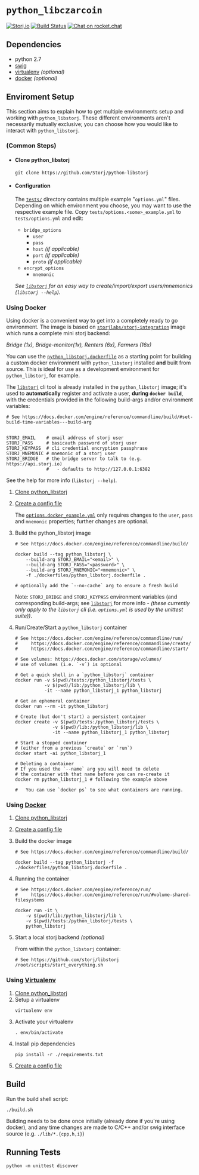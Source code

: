 `python_libczarcoin`
=================
[![Storj.io](https://storj.io/img/storj-badge.svg)](https://storj.io)
[![Build Status](https://travis-ci.org/Storj/python-libstorj.svg?branch=master)](https://travis-ci.org/Storj/python-libstorj)
[![Chat on rocket.chat](https://img.shields.io/badge/chat-rocket.chat-red.svg)](https://community.storj.io/channel/dev)

Dependencies
---
+ python 2.7
+ [swig](http://www.swig.org/)
+ [virtualenv](https://virtualenv.pypa.io/en/stable/installation/) _(optional)_
+ [docker](https://docs.docker.com/) _(optional)_

Enviroment Setup
---
This section aims to explain how to get multiple environments setup and working with `python_libstorj`.
These different environments aren't necessarily mutually exclusive; you can choose how you would like to interact with `python_libstorj`.

### (Common Steps)
* #### Clone python_libstorj
    ```
    git clone https://github.com/Storj/python-libstorj
    ```
* #### Configuration
    The [`tests/`](./tests/) directory contains multiple example "`options.yml`" files.
    Depending on which environment you choose, you may want to use the respective example file.
    Copy `tests/options.<some>_example.yml` to `tests/options.yml` and edit:
    + `bridge_options`
      - `user`
      - `pass`
      - `host` _(if applicable)_
      - `port` _(if applicable)_
      - `proto` _(if applicable)_
    + `encrypt_options`
      - `mnemonic`

    _See [`libstorj`](https://github.com/storj/libstorj#libstorj) for an easy way to create/import/export users/mnemonics (`libstorj --help`)._


### Using Docker
Using docker is a convenient way to get into a completely ready to go environment.
The image is based on [`storjlabs/storj-integration`](https://github.com/Storj/integration) image which runs a complete mini storj backend:

_Bridge (1x), Bridge-monitor(1x), Renters (6x), Farmers (16x)_

You can use the [`python_libstorj.dockerfile`](./dockerfiles/python_libstorj.dockerfile) as a starting point for building a custom docker environment with `python_libstorj` installed **and** built from source.
This is ideal for use as a development environment for `python_libstorj`, for example.

The [`libstorj`](https://github.com/storj/libstorj#libstorj) cli tool is already installed in the `python_libstorj` image; it's used to **automatically** register and activate a user, **during `docker build`**, with the credentials provided in the following build-args and/or environment variables:

  ```
  # See https://docs.docker.com/engine/reference/commandline/build/#set-build-time-variables---build-arg


  STORJ_EMAIL    # email address of storj user
  STORJ_PASS     # basicauth password of storj user
  STORJ_KEYPASS  # cli credential encryption passphrase
  STORJ_MNEMONIC # mnemonic of a storj user
  STORJ_BRIDGE   # the bridge server to talk to (e.g.  https://api.storj.io)
                 #   - defaults to http://127.0.0.1:6382
  ```

See the help for more info (`libstorj --help`).

1. [Clone python_libstorj](#clone-python_libstorj)

1. [Create a config file](#configuration)

    The [`options.docker_example.yml`](./tests/options.docker_example.yml) only requires changes to the `user`, `pass` and `mnemonic` properties; further changes are optional.

1. Build the python_libstorj image

    ```
    # See https://docs.docker.com/engine/reference/commandline/build/

    docker build --tag python_libstorj \
        --build-arg STORJ_EMAIL="<email>" \
        --build-arg STORJ_PASS="<password>" \
        --build-arg STORJ_MNEMONIC="<mnemonic>" \
        -f ./dockerfiles/python_libstorj.dockerfile .

    # optionally add the `--no-cache` arg to ensure a fresh build
    ```

    Note: `STORJ_BRIDGE` and `STORJ_KEYPASS` environment variables (and corresponding build-args; see [`libstorj`](https://github.com/storj/libstorj) for more info - _(these currently only apply to the `libstorj` cli (i.e. `options.yml` is used by the unittest suite))_.

1. Run/Create/Start a `python_libstorj` container

    ```
    # See https://docs.docker.com/engine/reference/commandline/run/
    #     https://docs.docker.com/engine/reference/commandline/create/
    #     https://docs.docker.com/engine/reference/commandline/start/

    # See volumes: https://docs.docker.com/storage/volumes/
    # use of volumes (i.e. `-v`) is optional

    # Get a quick shell in a `python_libstorj` container
    docker run -v $(pwd)/tests:/python_libstorj/tests \
               -v $(pwd)/lib:/python_libstorj/lib \
               -it --name python_libstorj_1 python_libstorj

    # Get an ephemeral container
    docker run --rm -it python_libstorj

    # Create (but don't start) a persistent container
    docker create -v $(pwd)/tests:/python_libstorj/tests \
                  -v $(pwd)/lib:/python_libstorj/lib \
                  -it --name python_libstorj_1 python_libstorj

    # Start a stopped container
    # (either from a previous `create` or `run`)
    docker start -ai python_libstorj_1

    # Deleting a container
    # If you used the `--name` arg you will need to delete
    # the container with that name before you can re-create it
    docker rm python_libstorj_1 # following the example above

    #   You can use `docker ps` to see what containers are running.
    ```

### Using [Docker](https://www.docker.com/what-docker)
1. [Clone python_libstorj](#clone-python_libstorj)
1. [Create a config file](#configuration)
1. Build the docker image
    ```
    # See https://docs.docker.com/engine/reference/commandline/build/

    docker build --tag python_libstorj -f ./dockerfiles/python_libstorj.dockerfile .
    ```
1. Running the container
    ```
    # See https://docs.docker.com/engine/reference/run/
    #     https://docs.docker.com/engine/reference/run/#volume-shared-filesystems

    docker run -it \
        -v $(pwd)/lib:/python_libstorj/lib \
        -v $(pwd)/tests:/python_libstorj/tests \
        python_libstorj
    ```

1. Start a local storj backend _(optional)_

    From within the `python_libstorj` container:
    ```
    # See https://github.com/storj/libstorj
    /root/scripts/start_everything.sh
    ```


### Using [Virtualenv](https://virtualenv.pypa.io/en/stable/installation/)
1. [Clone python_libstorj](#clone-python_libstorj)
1. Setup a virtualenv
    ```
    virtualenv env
    ```
1. Activate your virtualenv
    ```
    . env/bin/activate
    ```
1. Install pip dependencies
    ```
    pip install -r ./requirements.txt
    ```
1. [Create a config file](#configuration)

Build
---
Run the build shell script:
```
./build.sh
```

Building needs to be done once initially (already done if you're using docker), and any time changes are made to C/C++ and/or swig interface source (e.g. `./lib/*.{cpp,h,i}`)

Running Tests
---
```
python -m unittest discover
```
